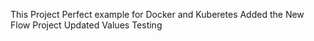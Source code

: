 This Project Perfect example for Docker and Kuberetes
Added the New Flow Project
Updated Values
Testing
